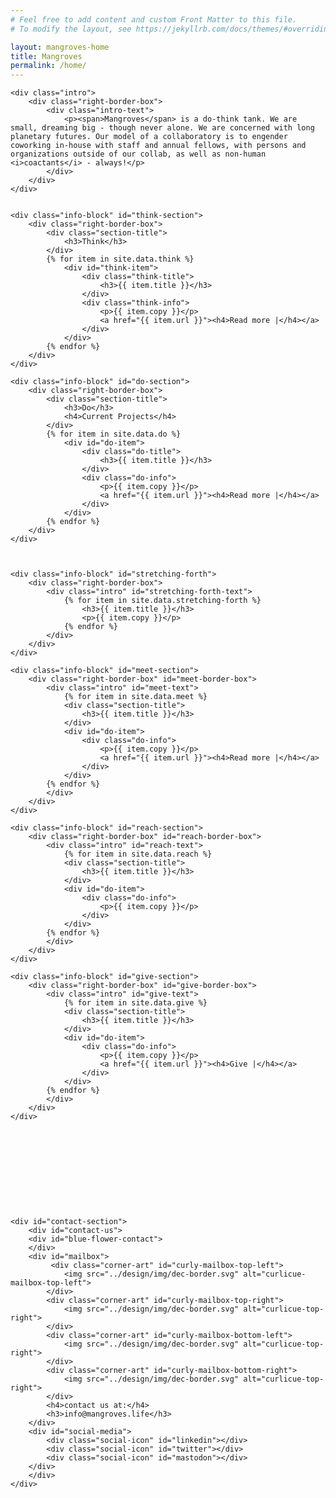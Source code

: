 ```yaml
---
# Feel free to add content and custom Front Matter to this file.
# To modify the layout, see https://jekyllrb.com/docs/themes/#overriding-theme-defaults

layout: mangroves-home
title: Mangroves
permalink: /home/
---
```


<head>
    <meta charset="UTF-8" />
    <!-- <meta name="viewport" content="width=device-width, initial-scale=1.0"> -->
    <link rel="stylesheet" type="text/css" href="../css/styles.css" />
</head>

<div id="wrapper">

    <div class="intro">
        <div class="right-border-box">
            <div class="intro-text">
                <p><span>Mangroves</span> is a do-think tank. We are small, dreaming big - though never alone. We are concerned with long planetary futures. Our model of a collaboratory is to engender coworking in-house with staff and annual fellows, with persons and organizations outside of our collab, as well as non-human <i>coactants</i> - always!</p>
            </div>
        </div>
    </div>


    <div class="info-block" id="think-section">
        <div class="right-border-box">
            <div class="section-title">
                <h3>Think</h3>
            </div>
            {% for item in site.data.think %}
                <div id="think-item">
                    <div class="think-title">
                        <h3>{{ item.title }}</h3>
                    </div>
                    <div class="think-info">
                        <p>{{ item.copy }}</p>
                        <a href="{{ item.url }}"><h4>Read more |</h4></a>
                    </div>
                </div>
            {% endfor %}
        </div>
    </div>

    <div class="info-block" id="do-section">
        <div class="right-border-box">
            <div class="section-title">
                <h3>Do</h3>
                <h4>Current Projects</h4>
            </div>
            {% for item in site.data.do %}
                <div id="do-item">
                    <div class="do-title">
                        <h3>{{ item.title }}</h3>
                    </div>
                    <div class="do-info">
                        <p>{{ item.copy }}</p>
                        <a href="{{ item.url }}"><h4>Read more |</h4></a>
                    </div>
                </div>
            {% endfor %}
        </div>
    </div>



    <div class="info-block" id="stretching-forth">
        <div class="right-border-box">
            <div class="intro" id="stretching-forth-text">
                {% for item in site.data.stretching-forth %}
                    <h3>{{ item.title }}</h3>
                    <p>{{ item.copy }}</p>
                {% endfor %}
            </div>
        </div>
    </div>

    <div class="info-block" id="meet-section">
        <div class="right-border-box" id="meet-border-box">
            <div class="intro" id="meet-text">
                {% for item in site.data.meet %}
                <div class="section-title">
                    <h3>{{ item.title }}</h3>
                </div>
                <div id="do-item">
                    <div class="do-info">
                        <p>{{ item.copy }}</p>
                        <a href="{{ item.url }}"><h4>Read more |</h4></a>
                    </div>
                </div>
            {% endfor %}
            </div>
        </div>
    </div>

    <div class="info-block" id="reach-section">
        <div class="right-border-box" id="reach-border-box">
            <div class="intro" id="reach-text">
                {% for item in site.data.reach %}
                <div class="section-title">
                    <h3>{{ item.title }}</h3>
                </div>
                <div id="do-item">
                    <div class="do-info">
                        <p>{{ item.copy }}</p>
                    </div>
                </div>
            {% endfor %}
            </div>
        </div>
    </div>

    <div class="info-block" id="give-section">
        <div class="right-border-box" id="give-border-box">
            <div class="intro" id="give-text">
                {% for item in site.data.give %}
                <div class="section-title">
                    <h3>{{ item.title }}</h3>
                </div>
                <div id="do-item">
                    <div class="do-info">
                        <p>{{ item.copy }}</p>
                        <a href="{{ item.url }}"><h4>Give |</h4></a>
                    </div>
                </div>
            {% endfor %}
            </div>
        </div>
    </div>






    




    <div id="contact-section">
        <div id="contact-us">
        <div id="blue-flower-contact">
        </div>
        <div id="mailbox">
             <div class="corner-art" id="curly-mailbox-top-left">
                <img src="../design/img/dec-border.svg" alt="curlicue-mailbox-top-left">
            </div>
            <div class="corner-art" id="curly-mailbox-top-right">
                <img src="../design/img/dec-border.svg" alt="curlicue-top-right">
            </div>
            <div class="corner-art" id="curly-mailbox-bottom-left">
                <img src="../design/img/dec-border.svg" alt="curlicue-top-right">
            </div>
            <div class="corner-art" id="curly-mailbox-bottom-right">
                <img src="../design/img/dec-border.svg" alt="curlicue-top-right">
            </div>
            <h4>contact us at:</h4>
            <h3>info@mangroves.life</h3>
        </div>
        <div id="social-media">
            <div class="social-icon" id="linkedin"></div>
            <div class="social-icon" id="twitter"></div>
            <div class="social-icon" id="mastodon"></div>
        </div>
        </div>
    </div>
</div>
